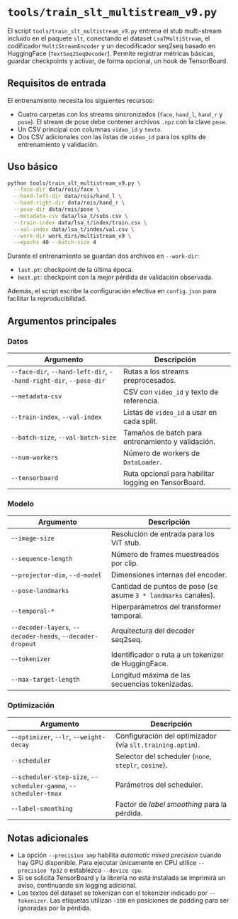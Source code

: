 # `tools/train_slt_multistream_v9.py`

El script `tools/train_slt_multistream_v9.py` entrena el stub multi-stream
incluido en el paquete `slt`, conectando el dataset `LsaTMultiStream`, el
codificador `MultiStreamEncoder` y un decodificador seq2seq basado en
HuggingFace (`TextSeq2SeqDecoder`). Permite registrar métricas básicas, guardar
checkpoints y activar, de forma opcional, un hook de TensorBoard.

## Requisitos de entrada

El entrenamiento necesita los siguientes recursos:

* Cuatro carpetas con los streams sincronizados (`face`, `hand_l`, `hand_r` y
  `pose`). El stream de pose debe contener archivos `.npz` con la clave `pose`.
* Un CSV principal con columnas `video_id` y `texto`.
* Dos CSV adicionales con las listas de `video_id` para los splits de
  entrenamiento y validación.

## Uso básico

```bash
python tools/train_slt_multistream_v9.py \
  --face-dir data/rois/face \
  --hand-left-dir data/rois/hand_l \
  --hand-right-dir data/rois/hand_r \
  --pose-dir data/rois/pose \
  --metadata-csv data/lsa_t/subs.csv \
  --train-index data/lsa_t/index/train.csv \
  --val-index data/lsa_t/index/val.csv \
  --work-dir work_dirs/multistream_v9 \
  --epochs 40 --batch-size 4
```

Durante el entrenamiento se guardan dos archivos en `--work-dir`:

* `last.pt`: checkpoint de la última época.
* `best.pt`: checkpoint con la mejor pérdida de validación observada.

Además, el script escribe la configuración efectiva en `config.json` para
facilitar la reproducibilidad.

## Argumentos principales

### Datos

| Argumento | Descripción |
|-----------|-------------|
| `--face-dir`, `--hand-left-dir`, `--hand-right-dir`, `--pose-dir` | Rutas a los streams preprocesados. |
| `--metadata-csv` | CSV con `video_id` y texto de referencia. |
| `--train-index`, `--val-index` | Listas de `video_id` a usar en cada split. |
| `--batch-size`, `--val-batch-size` | Tamaños de batch para entrenamiento y validación. |
| `--num-workers` | Número de workers de `DataLoader`. |
| `--tensorboard` | Ruta opcional para habilitar logging en TensorBoard. |

### Modelo

| Argumento | Descripción |
|-----------|-------------|
| `--image-size` | Resolución de entrada para los ViT stub. |
| `--sequence-length` | Número de frames muestreados por clip. |
| `--projector-dim`, `--d-model` | Dimensiones internas del encoder. |
| `--pose-landmarks` | Cantidad de puntos de pose (se asume `3 * landmarks` canales). |
| `--temporal-*` | Hiperparámetros del transformer temporal. |
| `--decoder-layers`, `--decoder-heads`, `--decoder-dropout` | Arquitectura del decoder seq2seq. |
| `--tokenizer` | Identificador o ruta a un tokenizer de HuggingFace. |
| `--max-target-length` | Longitud máxima de las secuencias tokenizadas. |

### Optimización

| Argumento | Descripción |
|-----------|-------------|
| `--optimizer`, `--lr`, `--weight-decay` | Configuración del optimizador (vía `slt.training.optim`). |
| `--scheduler` | Selector del scheduler (`none`, `steplr`, `cosine`). |
| `--scheduler-step-size`, `--scheduler-gamma`, `--scheduler-tmax` | Parámetros del scheduler. |
| `--label-smoothing` | Factor de *label smoothing* para la pérdida. |

## Notas adicionales

* La opción `--precision amp` habilita *automatic mixed precision* cuando hay
  GPU disponible. Para ejecutar únicamente en CPU utilice `--precision fp32` o
  establezca `--device cpu`.
* Si se solicita TensorBoard y la librería no está instalada se imprimirá un
  aviso, continuando sin logging adicional.
* Los textos del dataset se tokenizan con el tokenizer indicado por
  `--tokenizer`. Las etiquetas utilizan `-100` en posiciones de padding para
  ser ignoradas por la pérdida.
